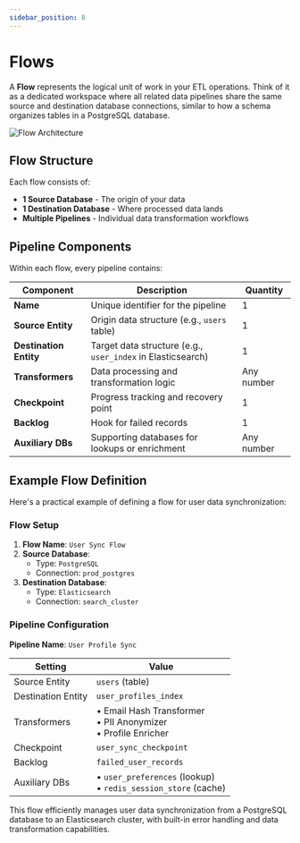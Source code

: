 ```yaml
---
sidebar_position: 8
---
```


# Flows

A **Flow** represents the logical unit of work in your ETL operations. Think of it as a dedicated workspace where all related data pipelines share the same source and destination database connections, similar to how a schema organizes tables in a PostgreSQL database.

![Flow Architecture](/img/page_resource/flow.png)

## Flow Structure

Each flow consists of:

- **1 Source Database** - The origin of your data
- **1 Destination Database** - Where processed data lands
- **Multiple Pipelines** - Individual data transformation workflows

## Pipeline Components

Within each flow, every pipeline contains:

| Component | Description | Quantity |
|-----------|-------------|----------|
| **Name** | Unique identifier for the pipeline | 1 |
| **Source Entity** | Origin data structure (e.g., `users` table) | 1 |
| **Destination Entity** | Target data structure (e.g., `user_index` in Elasticsearch) | 1 |
| **Transformers** | Data processing and transformation logic | Any number |
| **Checkpoint** | Progress tracking and recovery point | 1 |
| **Backlog** | Hook for failed records | 1 |
| **Auxiliary DBs** | Supporting databases for lookups or enrichment | Any number |

## Example Flow Definition

Here's a practical example of defining a flow for user data synchronization:

### Flow Setup
1. **Flow Name**: `User Sync Flow`
2. **Source Database**: 
   - Type: `PostgreSQL`
   - Connection: `prod_postgres`
3. **Destination Database**: 
   - Type: `Elasticsearch`
   - Connection: `search_cluster`

### Pipeline Configuration
**Pipeline Name**: `User Profile Sync`

| Setting | Value |
|---------|-------|
| Source Entity | `users` (table) |
| Destination Entity | `user_profiles_index` |
| Transformers | • Email Hash Transformer<br/>• PII Anonymizer<br/>• Profile Enricher |
| Checkpoint | `user_sync_checkpoint` |
| Backlog | `failed_user_records` |
| Auxiliary DBs | • `user_preferences` (lookup)<br/>• `redis_session_store` (cache) |

This flow efficiently manages user data synchronization from a PostgreSQL database to an Elasticsearch cluster, with built-in error handling and data transformation capabilities.